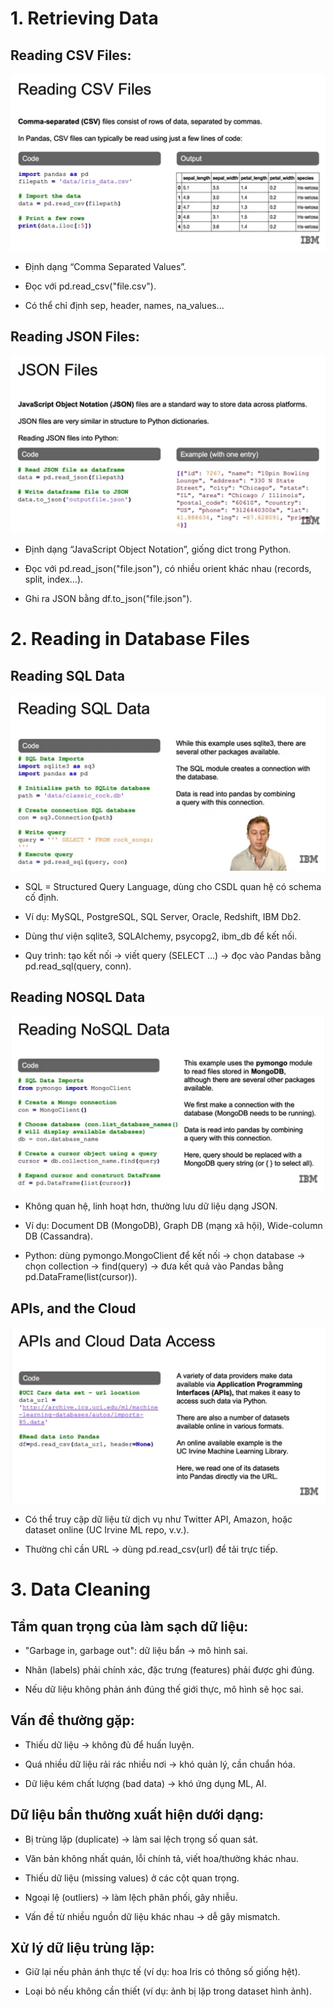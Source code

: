 # 1. Retrieving Data
## Reading CSV Files:
![History of AI](./Read%20CSV.png)
- Định dạng “Comma Separated Values”.

- Đọc với pd.read_csv("file.csv").

- Có thể chỉ định sep, header, names, na_values…
## Reading JSON Files:
![History of AI](./JSON.png)
- Định dạng “JavaScript Object Notation”, giống dict trong Python.

- Đọc với pd.read_json("file.json"), có nhiều orient khác nhau (records, split, index…).

- Ghi ra JSON bằng df.to_json("file.json").
# 2. Reading in Database Files
## Reading SQL Data
![History of AI](./SQL%20Data.png)
- SQL = Structured Query Language, dùng cho CSDL quan hệ có schema cố định.

- Ví dụ: MySQL, PostgreSQL, SQL Server, Oracle, Redshift, IBM Db2.

- Dùng thư viện sqlite3, SQLAlchemy, psycopg2, ibm_db để kết nối.

- Quy trình: tạo kết nối → viết query (SELECT …) → đọc vào Pandas bằng pd.read_sql(query, conn).
## Reading NOSQL Data 
![History of AI](./NOSQL%20Data.png)
- Không quan hệ, linh hoạt hơn, thường lưu dữ liệu dạng JSON.

- Ví dụ: Document DB (MongoDB), Graph DB (mạng xã hội), Wide-column DB (Cassandra).

- Python: dùng pymongo.MongoClient để kết nối → chọn database → chọn collection → find(query) → đưa kết quả vào Pandas bằng pd.DataFrame(list(cursor)).
## APIs, and the Cloud

![History of AI](./API.png)
- Có thể truy cập dữ liệu từ dịch vụ như Twitter API, Amazon, hoặc dataset online (UC Irvine ML repo, v.v.).

- Thường chỉ cần URL → dùng pd.read_csv(url) để tải trực tiếp.
# 3. Data Cleaning
## Tầm quan trọng của làm sạch dữ liệu:
- "Garbage in, garbage out": dữ liệu bẩn → mô hình sai.

- Nhãn (labels) phải chính xác, đặc trưng (features) phải được ghi đúng.

- Nếu dữ liệu không phản ánh đúng thế giới thực, mô hình sẽ học sai.
## Vấn đề thường gặp:
- Thiếu dữ liệu → không đủ để huấn luyện.

- Quá nhiều dữ liệu rải rác nhiều nơi → khó quản lý, cần chuẩn hóa.

- Dữ liệu kém chất lượng (bad data) → khó ứng dụng ML, AI.
## Dữ liệu bẩn thường xuất hiện dưới dạng:
- Bị trùng lặp (duplicate) → làm sai lệch trọng số quan sát.

- Văn bản không nhất quán, lỗi chính tả, viết hoa/thường khác nhau.

- Thiếu dữ liệu (missing values) ở các cột quan trọng.

- Ngoại lệ (outliers) → làm lệch phân phối, gây nhiễu.

- Vấn đề từ nhiều nguồn dữ liệu khác nhau → dễ gây mismatch.
## Xử lý dữ liệu trùng lặp:
- Giữ lại nếu phản ánh thực tế (ví dụ: hoa Iris có thông số giống hệt).

- Loại bỏ nếu không cần thiết (ví dụ: ảnh bị lặp trong dataset hình ảnh).